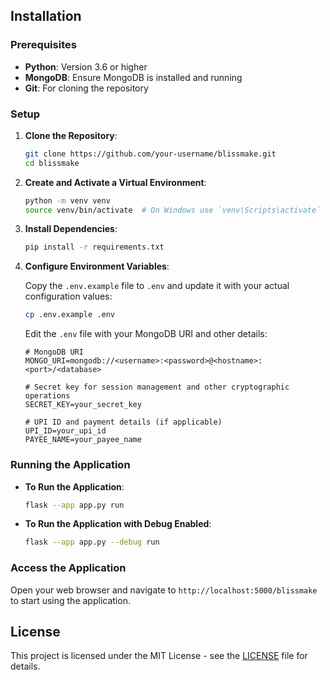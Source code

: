 ## Installation

### Prerequisites

- **Python**: Version 3.6 or higher
- **MongoDB**: Ensure MongoDB is installed and running
- **Git**: For cloning the repository

### Setup

1. **Clone the Repository**:

    ```bash
    git clone https://github.com/your-username/blissmake.git
    cd blissmake
    ```

2. **Create and Activate a Virtual Environment**:

    ```bash
    python -m venv venv
    source venv/bin/activate  # On Windows use `venv\Scripts\activate`
    ```

3. **Install Dependencies**:

    ```bash
    pip install -r requirements.txt
    ```

4. **Configure Environment Variables**:

    Copy the `.env.example` file to `.env` and update it with your actual configuration values:

    ```bash
    cp .env.example .env
    ```

    Edit the `.env` file with your MongoDB URI and other details:

    ```dotenv
    # MongoDB URI
    MONGO_URI=mongodb://<username>:<password>@<hostname>:<port>/<database>

    # Secret key for session management and other cryptographic operations
    SECRET_KEY=your_secret_key

    # UPI ID and payment details (if applicable)
    UPI_ID=your_upi_id
    PAYEE_NAME=your_payee_name
    ```

### Running the Application

- **To Run the Application**:

    ```bash
    flask --app app.py run
    ```

- **To Run the Application with Debug Enabled**:

    ```bash
    flask --app app.py --debug run
    ```

### Access the Application

Open your web browser and navigate to `http://localhost:5000/blissmake` to start using the application.

## License

This project is licensed under the MIT License - see the [LICENSE](LICENSE) file for details.